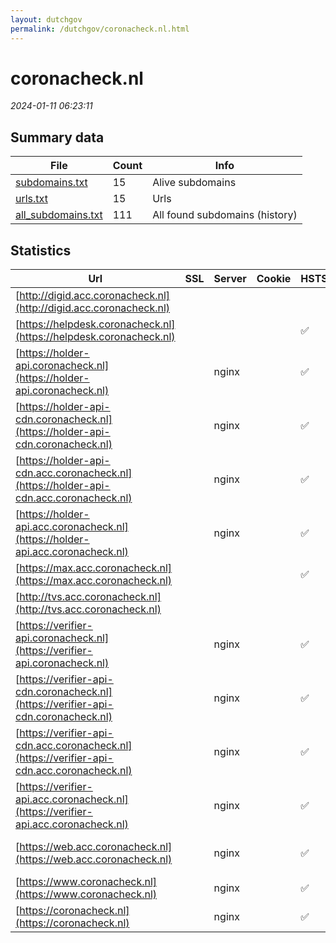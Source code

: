 ```yaml
---
layout: dutchgov
permalink: /dutchgov/coronacheck.nl.html
---
```



# coronacheck.nl
*2024-01-11 06:23:11*
## Summary data


| File       | Count | Info |
|------------|-------|------|
|[subdomains.txt](/data/coronacheck.nl/subdomains.txt)|15|Alive subdomains|
|[urls.txt](/data/coronacheck.nl/urls.txt)|15|Urls|
|[all_subdomains.txt](/data/coronacheck.nl/all_subdomains.txt)|111|All found subdomains (history)|


## Statistics


| Url | SSL | Server | Cookie | HSTS | CSP | XFO | XXP | RP | Tech |Title |
|------------|-------|------|------|------|------|------|------|------|------|------|
|[http://digid.acc.coronacheck.nl](http://digid.acc.coronacheck.nl)| || | | | | | :white_check_mark: |||
|[https://helpdesk.coronacheck.nl](https://helpdesk.coronacheck.nl)| || |:white_check_mark: | | :white_check_mark: | | :white_check_mark: |HSTS||
|[https://holder-api.coronacheck.nl](https://holder-api.coronacheck.nl)| |nginx| |:white_check_mark: | :white_check_mark:| :white_check_mark: | :white_check_mark: | :white_check_mark: |HSTS Nginx||
|[https://holder-api-cdn.coronacheck.nl](https://holder-api-cdn.coronacheck.nl)| |nginx| |:white_check_mark: | :white_check_mark:| :white_check_mark: | :white_check_mark: | :white_check_mark: |HSTS Nginx||
|[https://holder-api-cdn.acc.coronacheck.nl](https://holder-api-cdn.acc.coronacheck.nl)| |nginx| |:white_check_mark: | :white_check_mark:| :white_check_mark: | | :white_check_mark: |HSTS Nginx||
|[https://holder-api.acc.coronacheck.nl](https://holder-api.acc.coronacheck.nl)| |nginx| |:white_check_mark: | :white_check_mark:| :white_check_mark: | | :white_check_mark: |HSTS Nginx||
|[https://max.acc.coronacheck.nl](https://max.acc.coronacheck.nl)| || |:white_check_mark: |:warning: | :white_check_mark: | | :white_check_mark: |Basic HSTS|401 Unauthorized|
|[http://tvs.acc.coronacheck.nl](http://tvs.acc.coronacheck.nl)| || | | | | | :white_check_mark: |||
|[https://verifier-api.coronacheck.nl](https://verifier-api.coronacheck.nl)| |nginx| |:white_check_mark: | :white_check_mark:| :white_check_mark: | :white_check_mark: | :white_check_mark: |HSTS Nginx||
|[https://verifier-api-cdn.coronacheck.nl](https://verifier-api-cdn.coronacheck.nl)| |nginx| |:white_check_mark: | :white_check_mark:| :white_check_mark: | :white_check_mark: | :white_check_mark: |HSTS Nginx||
|[https://verifier-api-cdn.acc.coronacheck.nl](https://verifier-api-cdn.acc.coronacheck.nl)| |nginx| |:white_check_mark: | :white_check_mark:| :white_check_mark: | | :white_check_mark: |HSTS Nginx||
|[https://verifier-api.acc.coronacheck.nl](https://verifier-api.acc.coronacheck.nl)| |nginx| |:white_check_mark: | :white_check_mark:| :white_check_mark: | :white_check_mark: | :white_check_mark: |HSTS Nginx||
|[https://web.acc.coronacheck.nl](https://web.acc.coronacheck.nl)| |nginx| |:white_check_mark: |:warning: | :white_check_mark: | | :white_check_mark: |Basic HSTS Nginx|401 Unauthorized|
|[https://www.coronacheck.nl](https://www.coronacheck.nl)| |nginx| |:white_check_mark: |:warning: | :white_check_mark: | :white_check_mark: | :white_check_mark: |HSTS Nginx|302 Found|
|[https://coronacheck.nl](https://coronacheck.nl)| |nginx| |:white_check_mark: |:warning: | :white_check_mark: | :white_check_mark: | :white_check_mark: |HSTS Nginx|302 Found|